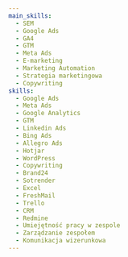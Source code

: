 ```yaml
---
main_skills:
  - SEM
  - Google Ads
  - GA4
  - GTM
  - Meta Ads
  - E-marketing
  - Marketing Automation
  - Strategia marketingowa
  - Copywriting
skills:
  - Google Ads
  - Meta Ads
  - Google Analytics
  - GTM
  - Linkedin Ads
  - Bing Ads
  - Allegro Ads
  - Hotjar
  - WordPress
  - Copywriting
  - Brand24
  - Sotrender
  - Excel
  - FreshMail
  - Trello
  - CRM
  - Redmine
  - Umiejętność pracy w zespole
  - Zarządzanie zespołem
  - Komunikacja wizerunkowa
---
```


